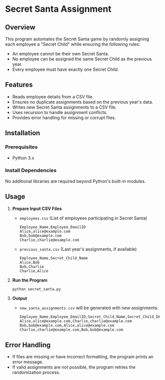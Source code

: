 # Secret Santa Assignment

## Overview
This program automates the Secret Santa game by randomly assigning each employee a "Secret Child" while ensuring the following rules:
- An employee cannot be their own Secret Santa.
- No employee can be assigned the same Secret Child as the previous year.
- Every employee must have exactly one Secret Child.

## Features
- Reads employee details from a CSV file.
- Ensures no duplicate assignments based on the previous year's data.
- Writes new Secret Santa assignments to a CSV file.
- Uses recursion to handle assignment conflicts.
- Provides error handling for missing or corrupt files.

## Installation
### Prerequisites
- Python 3.x

### Install Dependencies
No additional libraries are required beyond Python's built-in modules.

## Usage
1. **Prepare Input CSV Files**
   - `employees.csv` (List of employees participating in Secret Santa)
     ```csv
     Employee_Name,Employee_EmailID
     Alice,alice@example.com
     Bob,bob@example.com
     Charlie,charlie@example.com
     ```
   - `previous_santa.csv` (Last year's assignments, if available)
     ```csv
     Employee_Name,Secret_Child_Name
     Alice,Bob
     Bob,Charlie
     Charlie,Alice
     ```

2. **Run the Program**
   ```sh
   python secret_santa.py
   ```

3. **Output**
   - `new_santa_assignments.csv` will be generated with new assignments:
     ```csv
     Employee_Name,Employee_EmailID,Secret_Child_Name,Secret_Child_EmailID
     Alice,alice@example.com,Charlie,charlie@example.com
     Bob,bob@example.com,Alice,alice@example.com
     Charlie,charlie@example.com,Bob,bob@example.com
     ```

## Error Handling
- If files are missing or have incorrect formatting, the program prints an error message.
- If valid assignments are not possible, the program retries the randomization process.

